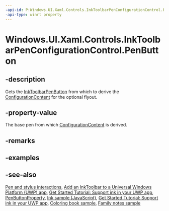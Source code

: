 ```yaml
---
-api-id: P:Windows.UI.Xaml.Controls.InkToolbarPenConfigurationControl.PenButton
-api-type: winrt property
---
```


<!-- Property syntax
public Windows.UI.Xaml.Controls.InkToolbarPenButton PenButton { get; }
-->

# Windows.UI.Xaml.Controls.InkToolbarPenConfigurationControl.PenButton

## -description
Gets the [InkToolbarPenButton](inktoolbarpenbutton.md) from which to derive the [ConfigurationContent](inktoolbarcustompenbutton_configurationcontent.md) for the optional flyout.

## -property-value
The base pen from which [ConfigurationContent](inktoolbarcustompenbutton_configurationcontent.md) is derived.

## -remarks

## -examples

## -see-also
[Pen and stylus interactions](https://docs.microsoft.com/windows/uwp/input-and-devices/pen-and-stylus-interactions), [Add an InkToolbar to a Universal Windows Platform (UWP) app](https://docs.microsoft.com/windows/uwp/input-and-devices/ink-toolbar), [Get Started Tutorial: Support ink in your UWP app](https://docs.microsoft.com/windows/uwp/get-started/ink-walkthrough), [PenButtonProperty](inktoolbarpenconfigurationcontrol_penbuttonproperty.md), [Ink sample (JavaScript)](https://github.com/Microsoft/Windows-universal-samples/tree/master/Samples/Ink), [Get Started Tutorial: Support ink in your UWP app](https://aka.ms/appsample-ink), [Coloring book sample](https://aka.ms/cpubsample-coloringbook), [Family notes sample](https://aka.ms/cpubsample-familynotessample)
